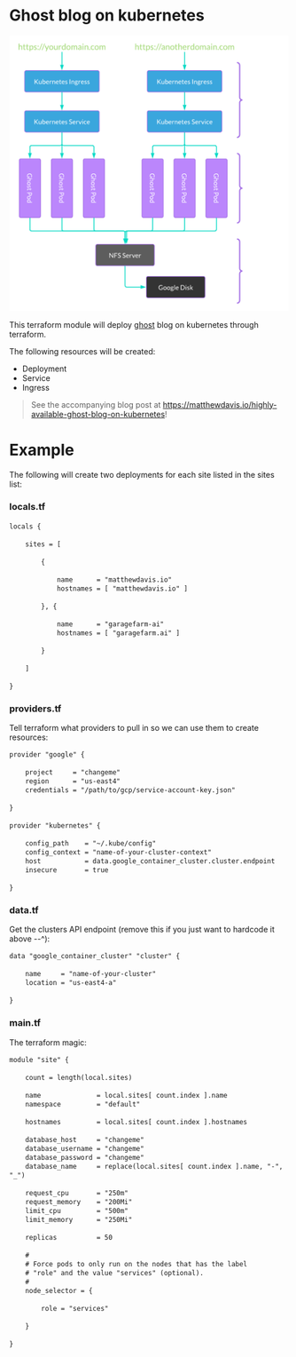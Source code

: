 # Ghost blog on kubernetes

![diagram.png](diagram.png)

This terraform module will deploy [ghost](https://ghost.org) blog on kubernetes through terraform.

The following resources will be created:

* Deployment
* Service
* Ingress

> See the accompanying blog post at https://matthewdavis.io/highly-available-ghost-blog-on-kubernetes!

# Example

The following will create two deployments for each site listed in the sites list:

### locals.tf

```hcl
locals {

    sites = [

        {

            name      = "matthewdavis.io"
            hostnames = [ "matthewdavis.io" ]

        }, {

            name      = "garagefarm-ai"
            hostnames = [ "garagefarm.ai" ]

        }

    ]

}
```

### providers.tf

Tell terraform what providers to pull in so we can use them to create resources:

```hcl
provider "google" {

    project     = "changeme"
    region      = "us-east4"
    credentials = "/path/to/gcp/service-account-key.json"

}

provider "kubernetes" {

    config_path    = "~/.kube/config"
    config_context = "name-of-your-cluster-context"
    host           = data.google_container_cluster.cluster.endpoint
    insecure       = true

}
```

### data.tf

Get the clusters API endpoint (remove this if you just want to hardcode it above --^):

```hcl
data "google_container_cluster" "cluster" {

    name     = "name-of-your-cluster"
    location = "us-east4-a"

}
```

### main.tf

The terraform magic:

```hcl 
module "site" {

    count = length(local.sites)

    name              = local.sites[ count.index ].name
    namespace         = "default"
    
    hostnames         = local.sites[ count.index ].hostnames
    
    database_host     = "changeme"
    database_username = "changeme"
    database_password = "changeme"
    database_name     = replace(local.sites[ count.index ].name, "-", "_")
    
    request_cpu       = "250m"
    request_memory    = "200Mi"
    limit_cpu         = "500m"
    limit_memory      = "250Mi"
    
    replicas          = 50
    
    #
    # Force pods to only run on the nodes that has the label
    # "role" and the value "services" (optional).
    #
    node_selector = {

        role = "services"

    }

}
```
